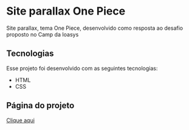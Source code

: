 # Site parallax One Piece
Site parallax, tema One Piece, desenvolvido como resposta ao desafio proposto no Camp da Ioasys


## Tecnologias

Esse projeto foi desenvolvido com as seguintes tecnologias:

- HTML
- CSS

## Página do projeto
[Clique aqui](https://ravenascampos.github.io/one-piece-parallax/)

